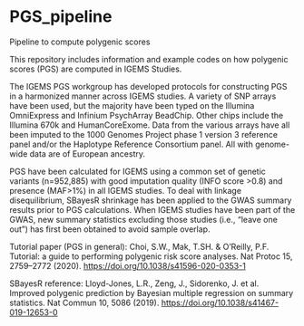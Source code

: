 # PGS_pipeline
Pipeline to compute polygenic scores

This repository includes information and example codes on how polygenic scores (PGS) are computed in IGEMS Studies. 

The IGEMS PGS workgroup has developed protocols for constructing PGS in a harmonized manner across IGEMS studies. A variety of SNP arrays have been used, but the majority have been typed on the Illumina OmniExpress and Infinium PsychArray BeadChip. Other chips include the Illumina 670k and HumanCoreExome. Data from the various arrays have all been imputed to the 1000 Genomes Project phase 1 version 3 reference panel and/or the Haplotype Reference Consortium panel. All with genome-wide data are of European ancestry. 

PGS have been calculated for IGEMS using a common set of genetic variants (n=952,885) with good imputation quality (INFO score >0.8) and presence (MAF>1%) in all IGEMS studies. To deal with linkage disequilibrium, SBayesR shrinkage has been applied to the GWAS summary results prior to PGS calculations. When IGEMS studies have been part of the GWAS, new summary statistics excluding those studies (i.e., “leave one out”) has first been obtained to avoid sample overlap. 

Tutorial paper (PGS in general): Choi, S.W., Mak, T.SH. & O’Reilly, P.F. Tutorial: a guide to performing polygenic risk score analyses. Nat Protoc 15, 2759–2772 (2020). https://doi.org/10.1038/s41596-020-0353-1 

SBayesR reference: Lloyd-Jones, L.R., Zeng, J., Sidorenko, J. et al. Improved polygenic prediction by Bayesian multiple regression on summary statistics. Nat Commun 10, 5086 (2019). https://doi.org/10.1038/s41467-019-12653-0
